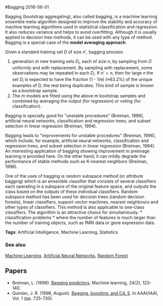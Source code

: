 
#Bagging
2016-06-01

Bagging (bootstrap aggregating), also called bagging, is a machine learning ensemble meta-algorithm designed to improve the stability and accuracy of machine learning algorithms used in statistical classification and regression. It also reduces variance and helps to avoid overfitting. Although it is usually applied to decision tree methods, it can be used with any type of method. Bagging is a special case of the **model averaging approach**.

Given a standard training set $D$ of size $n'$, bagging process:
1. generation $m$ new training sets ${\displaystyle D_{i}}$, each of size $n$, by sampling from $D$ uniformly and with replacement. By sampling with replacement, some observations may be repeated in each ${\displaystyle D_{i}}$. If $n'=n$, then for large $n$ the set ${\displaystyle D_{i}}$ is expected to have the fraction (1 - 1/e) (≈63.2%) of the unique examples of D, the rest being duplicates. This kind of sample is known as a bootstrap sample. 
2. The $m$ models are fitted using the above m bootstrap samples and combined by averaging the output (for regression) or voting (for classification).

Bagging is specially good for "unstable procedures" (Breiman, 1996), artificial neural networks, classification and regression trees, and subset selection in linear regression (Breiman, 1994).

Bagging leads to "improvements for unstable procedures" (Breiman, 1996), which include, for example, artificial neural networks, classification and regression trees, and subset selection in linear regression (Breiman, 1994). An interesting application of bagging showing improvement in preimage learning is provided here. On the other hand, it can mildly degrade the performance of stable methods such as K-nearest neighbors (Breiman, 1996).

One of the uses of bagging is random subspace method (or attribute bagging) which is an ensemble classifier that consists of several classifiers each operating in a subspace of the original feature space, and outputs the class based on the outputs of these individual classifiers. Random subspace method has been used for decision trees (random decision forests), linear classifiers, support vector machines, nearest neighbours and other types of classifiers. This method is also applicable to one-class classifiers. The algorithm is an attractive choice for simultaniously:
	* classification problems
	* where the number of features is much larger than the number of training objects, such as fMRI data or gene expression data.

***Tags***: Artificial Intelligence, Machine Learning, Statistics

### See also
[Machine Learning](/machine_learning), [Artificial Neural Networks](/artificial_neural_networks), [Random Forest](/random_forest)
## Papers
* Breiman, L. (1996). [Bagging predictors](http://www.machine-learning.martinsewell.com/ensembles/bagging/Breiman1996.pdf). Machine learning, 24(2), 123-140.
* Quinlan, J. R. (1996, August). [Bagging, boosting, and C4. 5](http://www.cs.ecu.edu/~dingq/CSCI6905/readings/BaggingBoosting.pdf). In AAAI/IAAI, Vol. 1 (pp. 725-730).


